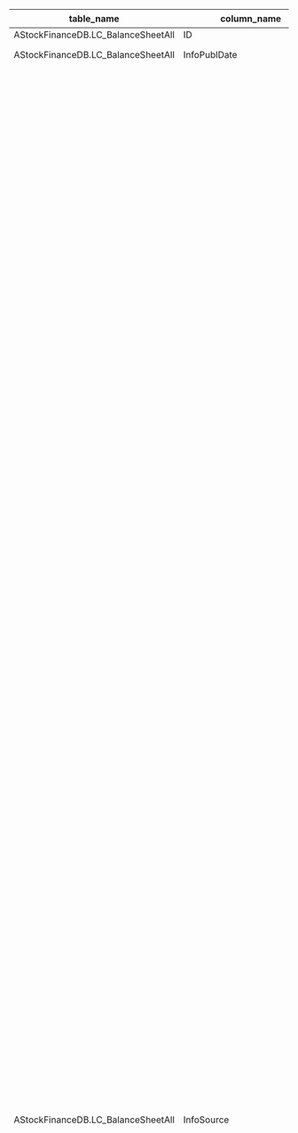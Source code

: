 | table_name | column_name | column_description | 注释| Annotation| 数据示例|
|---|---|---|---|---|---|
| AStockFinanceDB.LC_BalanceSheetAll | ID| ID | | | 608067669717|
| AStockFinanceDB.LC_BalanceSheetAll | InfoPublDate| 信息发布日期 | | | 2019-04-09 12:00:00.000 |
| AStockFinanceDB.LC_BalanceSheetAll | InfoSource| 信息来源 | 信息来源编码(InfoSourceCode)与(CT_SystemConst)表中的DM字段关联，令LB = 2181，得到信息来源编码的具体描述：110101-定期报告:年度报告，110102-定期报告:半年度报告，110103-定期报告:第一季报，110104-定期报告:第三季报，110105-定期报告:审计报告，110106-定期报告:第二季报，110107-定期报告:第四季报，110108-定期报告:第五季报，110109-定期报告:第二季报（更正后），110110-定期报告:第四季报（更正后），110111-定期报告:第五季报（更正后），110201-定期报告:年度报告(关联方)，110202-定期报告:半年度报告(关联方)，110203-定期报告:第一季报(关联方)，110204-定期报告:第三季报(关联方)，110205-定期报告:审计报告(关联方)，120101-临时公告:审计报告(更正后)，120102-临时公告:年度报告(更正后)，120103-临时公告:半年度报告(更正后)，120104-临时公告:第一季报(更正后)，120105-临时公告:第三季报(更正后)，120106-临时公告:公开转让说明书(更正后)，120107-临时公告:业绩快报，120108-临时公告:业绩快报(更正后)，120109-临时公告:第二季报(更正后)，120110-临时公告:第四季报(更正后)，120201-临时公告:跟踪评级报告，120202-临时公告:同业存单发行计划，120203-临时公告:比较式财务报表，120204-临时公告:关联方，120205-临时公告:其他，120206-临时公告:前期差错更正，120207-临时公告:第一季度报告，120208-临时公告:第二季度报告，120209-临时公告:第三季度报告，120210-临时公告:第四季度报告，120211-临时公告：年度报告，120212-临时公告：半年度报告，120213-临时公告:受托管理人事务报告，120214-临时公告:资产评估报告，120215-临时公告:资产管理报告，120216-临时公告：经营数据公告，120217-临时公告：经营数据公告(更正后），120218-临时公告：主要经营业绩，130101-发行上市书:募集说明书，130102-发行上市书:招股说明书(申报稿)，130103-发行上市书:招股意向书，130104-发行上市书:上市公告书，130105-发行上市书:审阅报告，130106-发行上市书:招股说明书，130107-发行上市书:公开转让说明书，130108-发行上市书:发行公告，130109-发行上市书:审计报告，130110-发行上市书:关联方，130111-发行上市书:其他，130112-发行上市书:招股说明书(上会稿)，130113-发行上市书:招股说明书(注册稿)，140101-发行披露文件:第一季报，140102-发行披露文件:半年度报告，140103-发行披露文件:第三季报，140104-发行披露文件:审计报告，140105-发行披露文件:募集说明书，140106-发行披露文件:跟踪评级报告，140107-发行披露文件:年度报告，140108-发行披露文件:关联方，140109-发行披露文件:预案公告，140110-发行披露文件:转让服务公告书，140111-发行披露文件:备案登记表，140112-发行披露文件:初始信息披露，150101-发债定期报告:第一季报，150102-发债定期报告:半年度报告，150103-发债定期报告:第三季报，150104-发债定期报告:年度报告，150105-发债:其他报告。 | The InfoSourceCode is associated with the DM field in the (CT_SystemConst) table. With LB = 2181, the specific description of the InfoSourceCode is: 110101 - Regular Report: Annual Report, 110102 - Regular Report: Semi-annual Report, 110103 - Regular Report: First Quarter Report, 110104 - Regular Report: Third Quarter Report, 110105 - Regular Report: Audit Report, 110106 - Regular Report: Second Quarter Report, 110107 - Regular Report: Fourth Quarter Report, 110108 - Regular Report: Fifth Quarter Report, 110109 - Regular Report: Second Quarter Report (Corrected), 110110 - Regular Report: Fourth Quarter Report (Corrected), 110111 - Regular Report: Fifth Quarter Report (Corrected), 110201 - Regular Report: Annual Report (Related Party), 110202 - Regular Report: Semi-annual Report (Related Party), 110203 - Regular Report: First Quarter Report (Related Party), 110204 - Regular Report: Third Quarter Report (Related Party), 110205 - Regular Report: Audit Report (Related Party), 120101 - Interim Announcement: Audit Report (Corrected), 120102 - Interim Announcement: Annual Report (Corrected), 120103 - Interim Announcement: Semi-annual Report (Corrected), 120104 - Interim Announcement: First Quarter Report (Corrected), 120105 - Interim Announcement: Third Quarter Report (Corrected), 120106 - Interim Announcement: Prospectus (Corrected), 120107 - Interim Announcement: Earnings Preview, 120108 - Interim Announcement: Earnings Preview (Corrected), 120109 - Interim Announcement: Second Quarter Report (Corrected), 120110 - Interim Announcement: Fourth Quarter Report (Corrected), 120201 - Interim Announcement: Tracking Rating Report, 120202 - Interim Announcement: Plan for Issuance of Interbank CDs, 120203 - Interim Announcement: Comparative Financial Statements, 120204 - Interim Announcement: Related Party, 120205 - Interim Announcement: Other, 120206 - Interim Announcement: Prior Period Error Correction, 120207 - Interim Announcement: First Quarter Report, 120208 - Interim Announcement: Second Quarter Report, 120209 - Interim Announcement: Third Quarter Report, 120210 - Interim Announcement: Fourth Quarter Report, 120211 - Interim Announcement: Annual Report, 120212 - Interim Announcement: Semi-annual Report, 120213 - Interim Announcement: Trustee's Affairs Report, 120214 - Interim Announcement: Asset Valuation Report, 120215 - Interim Announcement: Asset Management Report, 120216 - Interim Announcement: Operating Data Announcement, 120217 - Interim Announcement: Operating Data Announcement (Corrected), 120218 - Interim Announcement: Main Operating Performance, 130101 - Prospectus: Offering Circular, 130102 - Prospectus: Prospectus (Draft), 130103 - Prospectus: Preliminary Prospectus, 130104 - Prospectus: Listing Announcement, 130105 - Prospectus: Review Report, 130106 - Prospectus: Prospectus, 130107 - Prospectus: Prospectus for Public Transfer, 130108 - Prospectus: Issuance Announcement, 130109 - Prospectus: Audit Report, 130110 - Prospectus: Related Party, 130111 - Prospectus: Other, 130112 - Prospectus: Prospectus (Meeting Draft), 130113 - Prospectus: Prospectus (Registered Draft), 140101 - Disclosure Document: First Quarter Report, 140102 - Disclosure Document: Semi-annual Report, 140103 - Disclosure Document: Third Quarter Report, 140104 - Disclosure Document: Audit Report, 140105 - Disclosure Document: Offering Circular, 140106 - Disclosure Document: Tracking Rating Report, 140107 - Disclosure Document: Annual Report, 140108 - Disclosure Document: Related Party, 140109 - Disclosure Document: Pre-announcement, 140110 - Disclosure Document: Transfer Service Announcement, 140111 - Disclosure Document: Registration Form, 140112 - Disclosure Document: Initial Disclosure, 150101 - Bond Regular Report: First Quarter Report, 150102 - Bond Regular Report: Semi-annual Report, 150103 - Bond Regular Report: Third Quarter Report, 150104 - Bond Regular Report: Annual Report, 150105 - Bond: Other Reports. | 第一季报|
| AStockFinanceDB.LC_BalanceSheetAll | BulletinType| 公告类别 | 公告类别(BulletinType)与(CT_SystemConst)表中的DM字段关联，令LB = 1311 and DM IN (10,20,30,70)，得到公告类别的具体描述：10-发行上市书，20-定期报告，30-业绩快报，70-临时公告。 | The BulletinType is associated with the DM field in the CT_SystemConst table, with LB = 1311 and DM IN (10,20,30,70), resulting in the specific description of the bulletin type: 10-Issue and Listing Prospectus, 20-Regular Report, 30-Earnings Flash, 70-Interim Bulletin. | 20|
| AStockFinanceDB.LC_BalanceSheetAll | CompanyCode | 公司代码 | 公司代码（CompanyCode）：与“证券主表（SecuMain）”中的“公司代码（CompanyCode）”关联，得到上市公司的交易代码、简称等。| Company Code (CompanyCode): Associated with the "Company Code (CompanyCode)" in "Securities Main Table (SecuMain)", to obtain the trading code, abbreviation, etc. of the listed company. | 425 |
| AStockFinanceDB.LC_BalanceSheetAll | EndDate | 日期 | | | 2019-03-31 12:00:00.000 |
| AStockFinanceDB.LC_BalanceSheetAll | IfAdjusted| 是否调整 | 是否调整(IfAdjusted)与(CT_SystemConst)表中的DM字段关联，令LB = 1188 AND DM IN (1,2,6,7,8)，得到是否调整的具体描述：1-是，2-否，6-一季末调整，7-二季末调整，8-三季末调整。 | Whether to adjust the association of the DM field in the (IfAdjusted) and (CT_SystemConst) tables, let LB = 1188 AND DM IN (1,2,6,7,8), to obtain the specific description of whether to adjust: 1-Yes, 2-No, 6-End of the first quarter adjustment, 7-End of the second quarter adjustment, 8-End of the third quarter adjustment. | 2 |
| AStockFinanceDB.LC_BalanceSheetAll | IfMerged| 是否合并 | 是否合并(IfMerged)与(CT_SystemConst)表中的DM字段关联，令LB = 1189 AND DM IN (1,2)，得到是否合并的具体描述：1-合并，2-母公司。 | Whether to merge the DM field associated with the (IfMerged) and (CT_SystemConst) tables, where LB = 1189 AND DM IN (1,2), to obtain the specific description of whether to merge: 1-merged, 2-parent company.| 1 |
| AStockFinanceDB.LC_BalanceSheetAll | AccountingStandards | 会计准则 | 会计准则(AccountingStandards)与(CT_SystemConst)表中的DM字段关联，令LB = 1455，得到会计准则的具体描述：1-新会计准则(2007)，9-旧会计准则。| Accounting Standards is associated with the DM field in the (CT_SystemConst) table, setting LB = 1455 yields the specific description of the accounting standards: 1 - New Accounting Standards (2007), 9 - Old Accounting Standards. | 1 |
| AStockFinanceDB.LC_BalanceSheetAll | EnterpriseType| 工业企业类型 | 报表格式类型(EnterpriseType)：关联系统常量表，LB=1414，DM IN (13-商业银行，31-证券公司，33-信托公司，35-保险公司，39-其他非银行金融机构，99-一般企业)。 本表报表格式类型(EnterpriseType)字段是参照公告原文财务报表披露形式判断得出，并不准确代表企业的实际性质，如需获取企业性质，可通过公司代码（CompanyCode）关联“机构基本资料（LC_InstiArchive）”的公司代码（CompanyCode）获取对应的企业性质(CompanyType)。| Report format type (EnterpriseType): associated with the system constant table, LB=1414, DM IN (13-Commercial Bank, 31-Securities Company, 33-Trust Company, 35-Insurance Company, 39-Other Non-Bank Financial Institutions, 99-General Enterprise). The EnterpriseType field in this table is determined by referring to the original text of the announcement on financial statement disclosure form and does not accurately represent the actual nature of the enterprise. If you need to obtain the nature of the enterprise, you can associate the CompanyCode with the CompanyCode in "Institution Basic Information (LC_InstiArchive)" to obtain the corresponding enterprise nature (CompanyType).| 99|
| AStockFinanceDB.LC_BalanceSheetAll | CashEquivalents | 货币资金/现金及存放中央银行款项(元)| | | 622642140.44|
| AStockFinanceDB.LC_BalanceSheetAll | ClientDeposit | 客户资金存款(元) | 货币资金:客户资金存款（ClientDeposit）：一般为金融类:证券公司披露科目 | Currency funds: Client deposit (ClientDeposit): Generally refers to the financial category: securities companies disclose items | null|
| AStockFinanceDB.LC_BalanceSheetAll | TradingAssets | 交易性金融资产(元) | | | null|
| AStockFinanceDB.LC_BalanceSheetAll | BillReceivable| 应收票据(元) | | | 3946379.93|
| AStockFinanceDB.LC_BalanceSheetAll | DividendReceivable| 应收股利(元) | | | null|
| AStockFinanceDB.LC_BalanceSheetAll | InterestReceivable| 应收利息(元) | | | null|
| AStockFinanceDB.LC_BalanceSheetAll | AccountReceivable | 应收账款(元) | | | 174956744.75|
| AStockFinanceDB.LC_BalanceSheetAll | OtherReceivable | 其他应收款(元) | | | null|
| AStockFinanceDB.LC_BalanceSheetAll | AdvancePayment| 预付款项(元) | | | 273895190.37|
| AStockFinanceDB.LC_BalanceSheetAll | Inventories | 存货(元) | | | 1023192823.69 |
| AStockFinanceDB.LC_BalanceSheetAll | BearerBiologicalAssets| 消耗性生物资产 | | | null|
| AStockFinanceDB.LC_BalanceSheetAll | DeferredExpense | 待摊费用(元) | | | null|
| AStockFinanceDB.LC_BalanceSheetAll | NonCurrentAssetIn1Year| 一年内到期的非流动资产 | | | null|
| AStockFinanceDB.LC_BalanceSheetAll | OtherCurrentAssets| 其他流动资产 | | | 284460525.28|
| AStockFinanceDB.LC_BalanceSheetAll | CAExceptionalItems| 流动资产特殊项目 | | | null|
| AStockFinanceDB.LC_BalanceSheetAll | CAAdjustmentItems | 流动资产调整项目 | | | null|
| AStockFinanceDB.LC_BalanceSheetAll | TotalCurrentAssets| 流动资产合计 | | | 2398144547.66 |
| AStockFinanceDB.LC_BalanceSheetAll | HoldForSaleAssets | 可供出售金融资产 | | | null|
| AStockFinanceDB.LC_BalanceSheetAll | HoldToMaturityInvestments | 持有至到期投资 | | | null|
| AStockFinanceDB.LC_BalanceSheetAll | InvestmentProperty| 投资性房地产 | | | null|
| AStockFinanceDB.LC_BalanceSheetAll | LongtermEquityInvest| 长期股权投资(元) | | | 193629048.24|
| AStockFinanceDB.LC_BalanceSheetAll | LongtermReceivableAccount | 长期应收款 | | | null|
| AStockFinanceDB.LC_BalanceSheetAll | FixedAssets | 固定资产(元) | | | null|
| AStockFinanceDB.LC_BalanceSheetAll | ConstructionMaterials | 工程物资(元) | | | null|
| AStockFinanceDB.LC_BalanceSheetAll | ConstruInProcess| 在建工程(元) | | | null|
| AStockFinanceDB.LC_BalanceSheetAll | FixedAssetsLiquidation| 固定资产清理(元) | | | null|
| AStockFinanceDB.LC_BalanceSheetAll | BiologicalAssets| 生产性生物资产 | | | null|
| AStockFinanceDB.LC_BalanceSheetAll | OilGasAssets| 油气资产(元) | | | null|
| AStockFinanceDB.LC_BalanceSheetAll | IntangibleAssets| 无形资产(元) | | | 1469939142.84 |
| AStockFinanceDB.LC_BalanceSheetAll | SeatCosts | 交易席位费(元) | | | null|
| AStockFinanceDB.LC_BalanceSheetAll | DevelopmentExpenditure| 开发支出 | | | null|
| AStockFinanceDB.LC_BalanceSheetAll | GoodWill| 商誉(元) | | | null|
| AStockFinanceDB.LC_BalanceSheetAll | LongDeferredExpense | 长期待摊费用(元) | | | null|
| AStockFinanceDB.LC_BalanceSheetAll | DeferredTaxAssets | 递延所得税资产 | | | 134215501.5 |
| AStockFinanceDB.LC_BalanceSheetAll | OtherNonCurrentAssets | 其他非流动资产 | | | 291748423.19|
| AStockFinanceDB.LC_BalanceSheetAll | NCAExceptionalItems | 非流动资产特殊项目 | | | null|
| AStockFinanceDB.LC_BalanceSheetAll | NCAAdjustmentItems| 非流动资产调整项目 | | | null|
| AStockFinanceDB.LC_BalanceSheetAll | TotalNonCurrentAssets | 非流动资产合计 | | | 25585675262.89|
| AStockFinanceDB.LC_BalanceSheetAll | LoanAndAccountReceivables | 投资-贷款及应收款项(应收款项类投资)| | | null|
| AStockFinanceDB.LC_BalanceSheetAll | SettlementProvi | 结算备付金(元) | 结算备付金（SettlementProvi）：一般为金融类企业披露科目 | Settlement Provision: Generally disclosed by financial companies as an account科目| null|
| AStockFinanceDB.LC_BalanceSheetAll | ClientProvi | 客户备付金(元) | 客户备付金（ClientProvi）：一般为金融类:证券公司披露科目| Client Provision (ClientProvi): Generally refers to financial categories: disclosed accounts by securities companies. | null|
| AStockFinanceDB.LC_BalanceSheetAll | DepositInInterbank| 存放同业(元) | 存放同业款项（DepositInInterbank）：一般为金融类:银行企业披露科目 | DepositInInterbank: Generally refers to financial categories: Bank enterprise disclosure subjects | null|
| AStockFinanceDB.LC_BalanceSheetAll | RMetal| 贵金属(元) | 贵金属（RMetal）：一般为金融类企业披露科目| Precious metals (RMetal): Generally disclosed by financial companies as an item | null|
| AStockFinanceDB.LC_BalanceSheetAll | LendCapital | 拆出资金(元) | 拆出资金（LendCapital）：一般为金融类企业披露科目 | "LendCapital: Generally disclosed by financial companies as an item"| null|
| AStockFinanceDB.LC_BalanceSheetAll | DerivativeAssets| 衍生金融资产 | | | null|
| AStockFinanceDB.LC_BalanceSheetAll | BoughtSellbackAssets| 买入返售金融资产 | | | null|
| AStockFinanceDB.LC_BalanceSheetAll | LoanAndAdvance| 发放贷款和垫款(元) | | | null|
| AStockFinanceDB.LC_BalanceSheetAll | InsuranceReceivables| 应收保费 | 应收保费（InsuranceReceivables）：一般为金融类:保险公司披露科目 | Receivable insurance premiums (Insurance Receivables): Generally refers to financial categories: insurance companies disclose items | null|
| AStockFinanceDB.LC_BalanceSheetAll | ReceivableSubrogationFee| 应收代位追偿款 | 应收代位追偿款（ReceivableSubrogationFee）：一般为金融类:保险公司披露科目 | Receivable Subrogation Fee: Generally refers to a financial category: disclosed items by insurance companies| null|
| AStockFinanceDB.LC_BalanceSheetAll | ReinsuranceReceivables| 应收分保账款 | 应收分保账款（ReinsuranceReceivables）：一般为金融类:保险公司披露科目 | Reinsurance Receivables: Generally financial in nature: disclosed by insurance companies| null|
| AStockFinanceDB.LC_BalanceSheetAll | ReceivableUnearnedR | 应收分保未到期责任准备金 | 应收分保未到期责任准备金（ReceivableUnearnedR）：一般为金融类:保险公司披露科目| Receivable Unearned Premium Reserve (ReceivableUnearnedR): Generally refers to financial categories: Insurance companies disclose the account | null|
| AStockFinanceDB.LC_BalanceSheetAll | ReceivableClaimsR | 应收分保未决赔款准备金 | 应收分保未决赔款准备金（ReceivableClaimsR）：一般为金融类:保险公司披露科目| Receivable Claims Reserves (ReceivableClaimsR): Generally refers to financial categories: Insurance companies disclose items| null|
| AStockFinanceDB.LC_BalanceSheetAll | ReceivableLifeR | 应收分保寿险责任准备金(元) | 应收分保寿险责任准备金（ReceivableLifeR）：一般为金融类:保险公司披露科目| Receivable Life Insurance Reserve Liability (ReceivableLifeR): Generally falls under the category of finance: disclosed items by insurance companies. | null|
| AStockFinanceDB.LC_BalanceSheetAll | ReceivableLTHealthR | 应收分保长期健康险责任准备金 | 应收分保长期健康险责任准备金（ReceivableLTHealthR）：一般为金融类:保险公司披露科目| Receivable LT Health Reserve (ReceivableLTHealthR): Generally refers to financial items: Insurance companies disclose the account subjects. | null|
| AStockFinanceDB.LC_BalanceSheetAll | InsurerImpawnLoan | 保户质押贷款 | 保户质押贷款（InsurerImpawnLoan）：一般为金融类:保险公司披露科目| Insurer Impawn Loan: Generally financial: The insurance company discloses the subject | null|
| AStockFinanceDB.LC_BalanceSheetAll | FixedDeposit| 定期存款(元) | | | null|
| AStockFinanceDB.LC_BalanceSheetAll | RefundableDeposit | 存出保证金 | | | null|
| AStockFinanceDB.LC_BalanceSheetAll | RefundableCapitalDeposit| 存出资本保证金 | 存出资本保证金（RefundableCapitalDeposit）：一般为金融类:保险公司披露科目 | Refundable Capital Deposit: Generally refers to a financial category: insurance company discloses the subject.| null|
| AStockFinanceDB.LC_BalanceSheetAll | IndependenceAccountAssets | 独立账户资产 | 独立账户资产（IndependenceAccountAssets）：一般为金融类:保险公司披露科目| Independent Account Assets: Generally refers to financial categories: Insurance companies disclose items| null|
| AStockFinanceDB.LC_BalanceSheetAll | OtherAssets | 其他资产(元) | 其他资产（OtherAssets）：一般为金融类企业披露科目 | Other Assets: Generally disclosed by financial companies as an account科目| null|
| AStockFinanceDB.LC_BalanceSheetAll | AExceptionalItems | 资产特殊项目 | | | null|
| AStockFinanceDB.LC_BalanceSheetAll | AAdjustmentItems| 资产调整项目 | | | null|
| AStockFinanceDB.LC_BalanceSheetAll | TotalAssets | 资产总计(元) | | | 27983819810.55|
| AStockFinanceDB.LC_BalanceSheetAll | ShortTermLoan | 短期借款(元) | | | 6767620000.0|
| AStockFinanceDB.LC_BalanceSheetAll | ImpawnedLoan| 质押借款(元) | | | null|
| AStockFinanceDB.LC_BalanceSheetAll | TradingLiability| 交易性金融负债 | | | null|
| AStockFinanceDB.LC_BalanceSheetAll | NotesPayable| 应付票据(元) | | | null|
| AStockFinanceDB.LC_BalanceSheetAll | AccountsPayable | 应付账款(元) | | | null|
| AStockFinanceDB.LC_BalanceSheetAll | STBondsPayable| 应付短期债券(元) | 应付短期债券（STBondsPayable）：一般为金融类企业披露科目| Short-term Bonds Payable (STBondsPayable): Generally disclosed by financial companies as an accounting item.| null|
| AStockFinanceDB.LC_BalanceSheetAll | AdvanceReceipts | 预收款项(元) | | | 423449471.48|
| AStockFinanceDB.LC_BalanceSheetAll | SalariesPayable | 应付职工薪酬(元) | | | 61080210.5|
| AStockFinanceDB.LC_BalanceSheetAll | DividendPayable | 应付股利(元) | | | null|
| AStockFinanceDB.LC_BalanceSheetAll | TaxsPayable | 应交税费(元) | | | 447675299.85|
| AStockFinanceDB.LC_BalanceSheetAll | InterestPayable | 应付利息(元) | | | 151584320.53|
| AStockFinanceDB.LC_BalanceSheetAll | OtherPayable| 其他应付款(元) | | | null|
| AStockFinanceDB.LC_BalanceSheetAll | AccruedExpense| 预提费用(元) | | | null|
| AStockFinanceDB.LC_BalanceSheetAll | DeferredProceeds| 递延收益 | | | null|
| AStockFinanceDB.LC_BalanceSheetAll | NonCurrentLiabilityIn1Year| 一年内到期的非流动负债 | | | 658900000.0 |
| AStockFinanceDB.LC_BalanceSheetAll | OtherCurrentLiability | 其他流动负债(元) | | | 3022563186.15 |
| AStockFinanceDB.LC_BalanceSheetAll | CLExceptionalItems| 流动负债特殊项目 | | | null|
| AStockFinanceDB.LC_BalanceSheetAll | CLAdjustmentItems | 流动负债调整项目 | | | null|
| AStockFinanceDB.LC_BalanceSheetAll | TotalCurrentLiability | 流动负债合计(元) | | | 13681123241.77|
| AStockFinanceDB.LC_BalanceSheetAll | LongtermLoan| 长期借款(元) | | | 395000000.0 |
| AStockFinanceDB.LC_BalanceSheetAll | BondsPayable| 应付债券(元) | | | 1897613150.68 |
| AStockFinanceDB.LC_BalanceSheetAll | LongtermAccountPayable| 长期应付款(元) | | | null|
| AStockFinanceDB.LC_BalanceSheetAll | SpecificAccountPayable| 专项应付款(元) | | | null|
| AStockFinanceDB.LC_BalanceSheetAll | EstimateLiability | 预计负债(元) | | | null|
| AStockFinanceDB.LC_BalanceSheetAll | DeferredTaxLiability| 递延所得税负债 | | | 96511516.63 |
| AStockFinanceDB.LC_BalanceSheetAll | OtherNonCurrentLiability| 其他非流动负债 | | | null|
| AStockFinanceDB.LC_BalanceSheetAll | NCLExceptionalItems | 非流动负债特殊项目 | | | null|
| AStockFinanceDB.LC_BalanceSheetAll | NCLAdjustmentItems| 非流动负债调整项目 | | | null|
| AStockFinanceDB.LC_BalanceSheetAll | TotalNonCurrentLiability| 非流动负债合计 | | | 3070886648.61 |
| AStockFinanceDB.LC_BalanceSheetAll | BorrowingFromCentralBank| 向中央银行借款 | 向中央银行借款（BorrowingFromCentralBank）：一般为金融类:银行企业披露科目 | Borrowing from the Central Bank: Generally for financial institutions: Bank enterprises disclose items| null|
| AStockFinanceDB.LC_BalanceSheetAll | DepositOfInterbank| 同业及其他金融机构存放款项 | 同业及其他金融机构存放款项（DepositOfInterbank）：一般为金融类企业披露科目| Interbank and other financial institutions' deposits (DepositOfInterbank): This item is generally disclosed by financial companies. | null|
| AStockFinanceDB.LC_BalanceSheetAll | BorrowingCapital| 拆入资金(元) | 拆入资金（BorrowingCapital）：一般为金融类企业披露科目| Borrowing Capital: Generally disclosed by financial companies as an accounting item.| null|
| AStockFinanceDB.LC_BalanceSheetAll | DerivativeLiability | 衍生金融负债 | | | null|
| AStockFinanceDB.LC_BalanceSheetAll | SoldBuybackSecuProceeds | 卖出回购证券款(元) | 卖出回购金融资产款（SoldBuybackSecuProceeds）：一般为金融类企业披露科目 | Sold Buyback Securities Proceeds: Generally disclosed by financial companies as an account title. | null|
| AStockFinanceDB.LC_BalanceSheetAll | Deposit | 吸收存款(元) | 吸收存款（Deposit）：一般为金融类:银行企业披露科目| Absorption of deposits (Deposit): Generally refers to the financial category: bank enterprises disclose items | null|
| AStockFinanceDB.LC_BalanceSheetAll | ProxySecuProceeds | 代理买卖证券款 | 代理买卖证券款（ProxySecuProceeds）：一般为金融类:证券公司披露科目| Proxy securities proceeds: Generally financial: securities company discloses the subject| null|
| AStockFinanceDB.LC_BalanceSheetAll | SubIssueSecuProceeds| 代发行证券款(元) | 代理承销证券款（SubIssueSecuProceeds）：一般为金融类:证券公司披露科目 | Agency underwriting securities proceeds (SubIssueSecuProceeds): usually financial: securities companies disclose items| null|
| AStockFinanceDB.LC_BalanceSheetAll | DepositsReceived| 存入保证金 | 存入保证金（DepositsReceived）：一般为金融类:担保企业披露科目 | Deposit margin (DepositsReceived): usually for financial categories: guarantee enterprise discloses the subject | null|
| AStockFinanceDB.LC_BalanceSheetAll | AdvanceInsurance| 预收保费 | 预收保费（AdvanceInsurance）：一般为金融类:保险公司披露科目 | Advance premium (AdvanceInsurance): Generally refers to financial categories: Insurance companies disclose items| null|
| AStockFinanceDB.LC_BalanceSheetAll | CommissionPayable | 应付手续费及佣金 | 应付手续费及佣金（CommissionPayable）：一般为金融类:保险公司披露科目| Handling fees and commissions payable (Commission Payable): Generally for financial categories: insurance companies disclose accounts | null|
| AStockFinanceDB.LC_BalanceSheetAll | ReinsurancePayables | 应付分保账款 | 应付分保账款（ReinsurancePayables）：一般为金融类:保险公司披露科目| Reinsurance Payables: Generally financial in nature: disclosed by insurance companies | null|
| AStockFinanceDB.LC_BalanceSheetAll | CompensationPayable | 应付赔付款 | 应付赔付款（CompensationPayable）：一般为金融类:保险公司披露科目| Compensation Payable: Generally refers to financial categories: insurance companies disclose items| null|
| AStockFinanceDB.LC_BalanceSheetAll | PolicyDividendPayable | 应付保单红利 | 应付保单红利（PolicyDividendPayable）：一般为金融类:保险公司披露科目| Policy Dividend Payable: Generally refers to a financial category: disclosed items by insurance companies.| null|
| AStockFinanceDB.LC_BalanceSheetAll | InsurerDepositInvestment| 保户储金及投资款 | 保户储金及投资款（InsurerDepositInvestment）：一般为金融类:保险公司披露科目 | Insured's deposits and investment funds (Insurer Deposit Investment): Generally financial in nature: disclosed items by insurance companies | null|
| AStockFinanceDB.LC_BalanceSheetAll | UnearnedPremiumReserve| 未到期责任准备金 | | | null|
| AStockFinanceDB.LC_BalanceSheetAll | OutstandingClaimReserve | 未决赔款准备金 | | | null|
| AStockFinanceDB.LC_BalanceSheetAll | LifeInsuranceReserve| 寿险责任准备金 | 寿险责任准备金（LifeInsuranceReserve）：一般为金融类:保险公司披露科目 | Life Insurance Reserve: Generally refers to a financial category: disclosed items by insurance companies| null|
| AStockFinanceDB.LC_BalanceSheetAll | LTHealthInsuranceLR | 长期健康险责任准备金 | 长期健康险责任准备金（LTHealthInsuranceLR）：一般为金融类:保险公司披露科目| Long-term health insurance liability reserves (LTHealthInsuranceLR): Generally financial in nature: disclosed items by insurance companies| null|
| AStockFinanceDB.LC_BalanceSheetAll | IndependenceLiability | 独立账户负债 | 独立账户负债（IndependenceLiability）：一般为金融类:保险公司披露科目| Independent account liability (IndependenceLiability): Generally refers to financial categories: insurance company disclosure items | null|
| AStockFinanceDB.LC_BalanceSheetAll | OtherLiability| 其他负债(元) | 其他负债（OtherLiability）：一般为金融类企业披露科目| Other Liabilities: Generally disclosed items for financial companies| null|
| AStockFinanceDB.LC_BalanceSheetAll | LExceptionalItems | 负债特殊项目 | | | null|
| AStockFinanceDB.LC_BalanceSheetAll | LAdjustmentItems| 负债调整项目 | | | null|
| AStockFinanceDB.LC_BalanceSheetAll | TotalLiability| 负债合计(元) | | | 16752009890.38|
| AStockFinanceDB.LC_BalanceSheetAll | PaidInCapital | 实收资本(或股本)(元) | | | 1464860778.0|
| AStockFinanceDB.LC_BalanceSheetAll | CapitalReserveFund| 资本公积(元) | | | 2180053860.6|
| AStockFinanceDB.LC_BalanceSheetAll | SurplusReserveFund| 盈余公积(元) | | | 537863861.08|
| AStockFinanceDB.LC_BalanceSheetAll | RetainedProfit| 未分配利润(元) | | | 6427002192.16 |
| AStockFinanceDB.LC_BalanceSheetAll | TreasuryStock | 减:库存股(元)| | | null|
| AStockFinanceDB.LC_BalanceSheetAll | OrdinaryRiskReserveFund | 一般风险准备/信托赔偿准备金(元)| 一般风险准备（OrdinaryRiskReserveFund）：一般为金融类企业披露科目 | General Risk Reserve Fund: Generally disclosed by financial companies as an accounting item.| null|
| AStockFinanceDB.LC_BalanceSheetAll | ForeignCurrencyReportConvDiff | 外币报表折算差额/资本汇差调整(元)| | | null|
| AStockFinanceDB.LC_BalanceSheetAll | UncertainedInvestmentLoss | 未确认投资损失 | | | null|
| AStockFinanceDB.LC_BalanceSheetAll | OtherReserves | 其他储备(公允价值变动储备)(元) | | | null|
| AStockFinanceDB.LC_BalanceSheetAll | SpecificReserves| 专项储备 | | | null|
| AStockFinanceDB.LC_BalanceSheetAll | SEExceptionalItems| 所有者权益特殊项目 | | | null|
| AStockFinanceDB.LC_BalanceSheetAll | SEAdjustmentItems | 所有者权益调整项目 | | | null|
| AStockFinanceDB.LC_BalanceSheetAll | SEWithoutMI | 归属于母公司所有者权益合计(元) | | | 11106694157.97|
| AStockFinanceDB.LC_BalanceSheetAll | MinorityInterests | 少数股东权益(元) | | | 125115762.2 |
| AStockFinanceDB.LC_BalanceSheetAll | OtherItemsEffectingSE | 影响所有者权益的其他科目 | | | null|
| AStockFinanceDB.LC_BalanceSheetAll | TotalShareholderEquity| 股东权益合计(元) | | | 11231809920.17|
| AStockFinanceDB.LC_BalanceSheetAll | LEExceptionalItems| 负债和权益特殊项目 | | | null|
| AStockFinanceDB.LC_BalanceSheetAll | LEAdjustmentItems | 负债和权益调整项目 | | | null|
| AStockFinanceDB.LC_BalanceSheetAll | TotalLiabilityAndEquity | 负债及股东权益总计(元) | | | 27983819810.55|
| AStockFinanceDB.LC_BalanceSheetAll | SpecialFieldRemark| 特殊字段说明 | | | null|
| AStockFinanceDB.LC_BalanceSheetAll | UpdateTime| 更新时间 | | | 2023-08-19 09:04:42.957 |
| AStockFinanceDB.LC_BalanceSheetAll | JSID| JSID | | | 746241836305|
| AStockFinanceDB.LC_BalanceSheetAll | IfComplete| 完整标志 | | | 1 |
| AStockFinanceDB.LC_BalanceSheetAll | LPreferStock| 优先股(应付债券)(元) | | | null|
| AStockFinanceDB.LC_BalanceSheetAll | LPerpetualDebt| 永续债(应付债券)(元) | | | null|
| AStockFinanceDB.LC_BalanceSheetAll | OtherEquityinstruments| 其他权益工具 | | | 500000000.0 |
| AStockFinanceDB.LC_BalanceSheetAll | EPreferStock| 优先股(其他权益工具)(元) | | | null|
| AStockFinanceDB.LC_BalanceSheetAll | EPerpetualDebt| 永续债(其他权益工具)(元) | | | 500000000.0 |
| AStockFinanceDB.LC_BalanceSheetAll | OtherCompositeIncome| 其他综合收益 | | | -3086533.87 |
| AStockFinanceDB.LC_BalanceSheetAll | HoldAndFSAssets | 划分为持有待售的资产(元) | | | null|
| AStockFinanceDB.LC_BalanceSheetAll | HoldAndFSLi | 划分为持有待售的负债(元) | | | null|
| AStockFinanceDB.LC_BalanceSheetAll | LongSalariesPay | 长期应付职工薪酬(元) | | | null|
| AStockFinanceDB.LC_BalanceSheetAll | LongDeferIncome | 长期递延收益(元) | | | 105633700.9 |
| AStockFinanceDB.LC_BalanceSheetAll | BillAccReceivable | 应收票据及应收账款 | | | 178903124.68|
| AStockFinanceDB.LC_BalanceSheetAll | ContractualAssets | 合同资产 | | | null|
| AStockFinanceDB.LC_BalanceSheetAll | DebtInvestment| 债权投资 | | | null|
| AStockFinanceDB.LC_BalanceSheetAll | OthDebtInvestment | 其他债权投资 | | | null|
| AStockFinanceDB.LC_BalanceSheetAll | OthEquityInstrument | 其他权益工具投资 | | | null|
| AStockFinanceDB.LC_BalanceSheetAll | OthNonCurFinAssets| 其他非流动金融资产 | | | null|
| AStockFinanceDB.LC_BalanceSheetAll | NotAccountsPayable| 应付票据及应付账款 | | | 1688635512.1|
| AStockFinanceDB.LC_BalanceSheetAll | ContractLiability | 合同负债 | | | null|
| AStockFinanceDB.LC_BalanceSheetAll | TradeRiskRSRVFd | 交易风险准备 | | | null|
| AStockFinanceDB.LC_BalanceSheetAll | OtherReceivableED | 其他应收款(含利息和股利) | 其他应收款(含利息和股利)（OtherReceivableED）：根据财政部2019.1.22发布的《关于修订印发2018年度合并财务报表格式的通知》，将'应收利息'及 '应收股利'的金额并入'其他应收款'进行披露。为同财政部新报表格式保持一致，2019.1.22起，若原文仅披露'其他应收款'，则处理进'其他应收款（含利息和股利）'，若原文同时披露'其他应收款'、'应收利息'与'应收股利'，则处理进对应的字段，'其他应收款（含利息和股利）'通过计算逻辑赋值。历史报告期的'其他应收款'、'应收利息'与'应收股利'维持原规则，按照原文披露展示，其他应收款（含利息和股利）=其他应收款+应收利息+应收股利。 | Other Receivables (including interest and dividends) (OtherReceivableED): According to the Notice on Amending and Issuing the Format of Consolidated Financial Statements for 2018 issued by the Ministry of Finance on January 22, 2019, the amounts of 'Receivable Interest' and 'Receivable Dividends' shall be incorporated into 'Other Receivables' for disclosure. To align with the new report format of the Ministry of Finance, starting from January 22, 2019, if the original text only discloses 'Other Receivables', it shall be processed into 'Other Receivables (including interest and dividends)'; if the original text discloses 'Other Receivables', 'Receivable Interest', and 'Receivable Dividends' simultaneously, it shall be processed into the corresponding fields. 'Other Receivables (including interest and dividends)' is assigned by calculation logic. For historical reporting periods, 'Other Receivables', 'Receivable Interest', and 'Receivable Dividends' will follow the original rules and be displayed as per the original disclosure, with Other Receivables (including interest and dividends) = Other Receivables + Receivable Interest + Receivable Dividends. | 15050743.2|
| AStockFinanceDB.LC_BalanceSheetAll | OtherPayableED| 其他应付款(含利息和股利) | 其他应付款(含利息和股利)（OtherPayableED）：根据财政部2019.1.22发布的《关于修订印发2018年度合并财务报表格式的通知》，将'应付利息'及 '应付股利'的金额并入'其他应付款'进行披露。为同财政部新报表格式保持一致，2019.1.22起，若原文仅披露'其他应付款'，则处理进'其他应付款（含利息和股利）'，若原文同时披露'其他应付款'、'应付利息'与'应付股利'，则处理进对应的字段，'其他应付款（含利息和股利）'通过计算逻辑赋值。历史报告期的'其他应付款'、'应付利息'与'应付股利'维持原规则，按照原文披露展示，其他应付款（含利息和股利）=其他应付款+应付利息+应付股利。| Other Payable (including interest and dividends) (OtherPayableED): According to the Notice on Amending and Issuing the Format of Consolidated Financial Statements for 2018 issued by the Ministry of Finance on January 22, 2019, the amounts of 'Interest Payable' and 'Dividends Payable' shall be incorporated into 'Other Payable' for disclosure. To align with the new report format of the Ministry of Finance, starting from January 22, 2019, if the original text only discloses 'Other Payable', it will be processed into 'Other Payable (including interest and dividends)'; if the original text discloses 'Other Payable', 'Interest Payable', and 'Dividends Payable' simultaneously, it will be processed into the corresponding fields. 'Other Payable (including interest and dividends)' will be assigned values through calculation logic. For historical reporting periods, 'Other Payable', 'Interest Payable', and 'Dividends Payable' will follow the original rules and be displayed as disclosed in the original text, with Other Payable (including interest and dividends) = Other Payable + Interest Payable + Dividends Payable.| 611199561.69|
| AStockFinanceDB.LC_BalanceSheetAll | ReceivablesFin| 应收款项融资 | | | null|
| AStockFinanceDB.LC_BalanceSheetAll | Financing | 融出资金 | 融出资金（Financing）：一般为金融类:证券公司披露科目| Financing: Generally refers to the financial category: securities companies disclose items| null|
| AStockFinanceDB.LC_BalanceSheetAll | FinLeaseReceivable| 应收融资租赁款 | 应收融资租赁款（FinLeaseReceivable）：一般为金融类企业披露科目| FinLeaseReceivable: Generally disclosed by financial companies as an accounting item. | null|
| AStockFinanceDB.LC_BalanceSheetAll | ResReiReceContracts | 应收分保合同准备金 | 应收分保合同准备金（ResReiReceContracts）：一般为金融类:保险公司披露科目| Receivable reinsurance contract reserves (ResReiReceContracts): usually financial: insurance companies disclose items | null|
| AStockFinanceDB.LC_BalanceSheetAll | UsufructAssets| 使用权资产 | | | null|
| AStockFinanceDB.LC_BalanceSheetAll | AbsInterDeposits| 吸收存款及同业存款 | 吸收存款及同业存款（AbsInterDeposits）：一般为金融类企业披露科目| Absorb deposits and interbank deposits (AbsInterDeposits): Generally disclosed items for financial enterprises| null|
| AStockFinanceDB.LC_BalanceSheetAll | InsContractReserve| 保险合同准备金 | 保险合同准备金（InsContractReserve）：一般为金融类:保险公司披露科目 | Insurance contract reserve (InsContractReserve): Generally for financial types: Insurance companies disclose items| null|
| AStockFinanceDB.LC_BalanceSheetAll | LeaseLiabilities| 租赁负债 | | | null|
| AStockFinanceDB.LC_BalanceSheetAll | FinLeasesPayable| 应付融资租赁款 | | | null|
| AStockFinanceDB.LC_BalanceSheetAll | TotalFixedAsset | 固定资产合计1| 固定资产合计（TotalFixedAsset）：根据财政部2019.1.22发布的《关于修订印发2018年度合并财务报表格式的通知》，将‘固定资产清理’的金额并入‘固定资产’进行披露。为同财政部新报表格式保持一致，2019.1.22起，若原文仅披露‘固定资产’，则处理进‘固定资产合计’，若原文同时披露‘固定资产’和‘固定资产清理’，则处理进对应的字段，‘固定资产合计’通过计算逻辑赋值。历史报告期的‘固定资产’与‘固定资产清理’维持原规则，按照原文披露展示，固定资产合计=固定资产+固定资产清理。 | Total Fixed Asset: According to the "Notice on Amending and Issuing the Format of Consolidated Financial Statements for 2018" released by the Ministry of Finance on January 22, 2019, the amount of "Disposal of Fixed Assets" is merged into "Fixed Assets" for disclosure. To align with the new report format of the Ministry of Finance, starting from January 22, 2019, if the original text only discloses "Fixed Assets", it is processed into "Total Fixed Asset"; if the original text discloses both "Fixed Assets" and "Disposal of Fixed Assets", it is processed into the corresponding field. "Total Fixed Asset" is assigned a value through calculation logic. For historical reporting periods, "Fixed Assets" and "Disposal of Fixed Assets" maintain the original rules, displayed as disclosed in the original text, Total Fixed Asset = Fixed Assets + Disposal of Fixed Assets.| 20949200873.67|
| AStockFinanceDB.LC_BalanceSheetAll | TConstruInProcess | 在建工程合计 | 在建工程合计（TConstruInProcess）：根据财政部2019.1.22发布的《关于修订印发2018年度合并财务报表格式的通知》，将‘工程物资’的金额并入‘在建工程’进行披露。为同财政部新报表格式保持一致，2019.1.22起，若原文仅披露‘在建工程’，则处理进‘在建工程合计’，若原文同时披露‘在建工程’和‘工程物资’，则处理进对应的字段，‘在建工程合计’通过计算逻辑赋值。历史报告期的‘在建工程’与‘工程物资’维持原规则，按照原文披露展示，在建工程合计=在建工程+工程物资。 | Total Construction in Process (TConstruInProcess): In accordance with the Notice on Amending and Issuing the Format of Consolidated Financial Statements for 2018 issued by the Ministry of Finance on January 22, 2019, the amount of "Construction Materials" is merged into "Construction in Process" for disclosure. To align with the new report format of the Ministry of Finance, starting from January 22, 2019, if the original text only discloses "Construction in Process", it is processed into "Total Construction in Process"; if the original text discloses both "Construction in Process" and "Construction Materials", it is processed into the corresponding fields. "Total Construction in Process" is assigned a value through calculation logic. For historical reporting periods, "Construction in Process" and "Construction Materials" maintain the original rules, displayed as disclosed in the original text, with Total Construction in Process = Construction in Process + Construction Materials. | 2546942273.45 |
| AStockFinanceDB.LC_BalanceSheetAll | DepositInAssociate| 存放联行款项 | | | null|
| AStockFinanceDB.LC_BalanceSheetAll | DebtAssets| 抵债资产 | | | null|
| AStockFinanceDB.LC_BalanceSheetAll | DebitofAssociate| 联行存放款项 | | | null|
| AStockFinanceDB.LC_BalanceSheetAll | InfoSourceCode| 信息来源编码 | | | 110103|
| AStockFinanceDB.LC_BalanceSheetAll | InsertTime| 添加列InsertTime | | | 2019-04-08 07:41:10.780 |
| AStockFinanceDB.LC_BalanceSheetAll | Cash| 货币资金 | | | 622642140.44|
| AStockFinanceDB.LC_BalanceSheetAll | DepositInCentralBank| 现金及存放中央银行款项 | 现金及存放中央银行款项（DepositInCentralBank）：：一般为金融类:银行企业披露科目 | Cash and deposits in central bank accounts (DepositInCentralBank): usually financial in nature: bank enterprises disclose the account subjects. | null|
| AStockFinanceDB.LC_BalanceSheetAll | AmongTradingAssets| 交易性金融资产 | | | null|
| AStockFinanceDB.LC_BalanceSheetAll | AmongFinAetAtFValTPL| 以公允价值计量且其变动计入当期损益的金融资产 | | | null|
| AStockFinanceDB.LC_BalanceSheetAll | Receivables | 应收款项 | 应收款项（Receivables）：一般为金融类企业披露科目 | Receivables: Generally disclosed items for financial companies| null|
| AStockFinanceDB.LC_BalanceSheetAll | CashDepositReceive| 应收货币保证金 | | | null|
| AStockFinanceDB.LC_BalanceSheetAll | PledgDepositReceive | 应收质押保证金 | | | null|
| AStockFinanceDB.LC_BalanceSheetAll | SettlementReceive | 应收结算担保金 | | | null|
| AStockFinanceDB.LC_BalanceSheetAll | RiskOfLossReceive | 应收风险损失款 | | | null|
| AStockFinanceDB.LC_BalanceSheetAll | FeeCommissionReceive| 应收手续费及佣金 | | | null|
| AStockFinanceDB.LC_BalanceSheetAll | AmongDebtInvestment | 债权投资 | | | null|
| AStockFinanceDB.LC_BalanceSheetAll | AmongFinAetAtAmorCost | 以摊余成本计量的金融资产 | | | null|
| AStockFinanceDB.LC_BalanceSheetAll | AmongOthDebtInvest| 其他债权投资 | | | null|
| AStockFinanceDB.LC_BalanceSheetAll | AmongFinAetAtFValTOCI | 以公允价值计量且其变动计入其他综合收益的金融投资 | | | null|
| AStockFinanceDB.LC_BalanceSheetAll | AmongOthEquInstrument | 其他权益工具投资 | | | null|
| AStockFinanceDB.LC_BalanceSheetAll | AmongEquInsAtFValTOCI | 以公允价值计量且其变动计入其他综合收益的非交易性权益工具投资 | | | null|
| AStockFinanceDB.LC_BalanceSheetAll | FutureMemberInvestment| 期货会员资格投资 | 期货会员资格投资（FutureMemberInvestment）：一般为金融类:证券公司披露科目 | Future Member Investment: Generally financial in nature: Securities companies disclose subjects | null|
| AStockFinanceDB.LC_BalanceSheetAll | FinancialInvestment | 金融投资 | 金融投资（FinancialInvestment）：一般为金融类企业披露科目 | Financial investment (Financial Investment): Generally disclosed by financial companies as a subject| null|
| AStockFinanceDB.LC_BalanceSheetAll | ShortTermBondPay| 应付短期融资款 | 应付短期融资款（ShortTermBondPay）：一般为金融类:证券公司披露科目 | Payment for short-term financing bonds (Short-Term Bond Pay): Generally disclosed by financial institutions: securities companies disclose the account subjects.| null|
| AStockFinanceDB.LC_BalanceSheetAll | AmongTradingLiability | 交易性金融负债 | | | null|
| AStockFinanceDB.LC_BalanceSheetAll | AmongFinLiaAtFValTPL| 以公允价值计量且其变动计入当期损益的金融负债 | | | null|
| AStockFinanceDB.LC_BalanceSheetAll | Payables| 应付款项 | 应付款项（Payables）：金融类企业专用| Payables (Accounts Payable): Specialized for financial companies| null|
| AStockFinanceDB.LC_BalanceSheetAll | CashDepositPay| 应付货币保证金 | | | null|
| AStockFinanceDB.LC_BalanceSheetAll | PledgDepositPay | 应付质押保证金 | | | null|
| AStockFinanceDB.LC_BalanceSheetAll | FutureProtectFundPay| 应付期货投资者保障基金 | 应付期货投资者保障基金（FutureProtectFundPay）：一般为金融类:证券公司披露科目 | Counterpart to futures investor protection fund (FutureProtectFundPay): Generally falls under financial categories: securities companies disclose the account subjects. | null|
| AStockFinanceDB.LC_BalanceSheetAll | GuarantCompensateRSRV | 担保赔偿准备金 | | | null|
| AStockFinanceDB.LC_BalanceSheetAll | GuaranteeReserve| 担保业务准备金 | 担保业务准备金（GuaranteeReserve）：一般为金融类:担保企业披露科目 | Guarantee Reserve: Generally refers to financial types: Guarantee business subjects disclosed by guarantee companies. | null|
| AStockFinanceDB.LC_BalanceSheetAll | FutureRiskReserve | 期货风险准备金 | 期货风险准备金（FutureRiskReserve）：一般为金融类:证券公司披露科目| Futures Risk Reserve (FutureRiskReserve): Generally refers to a financial category: disclosed items by securities companies.| null|
| AStockFinanceDB.LC_BalanceSheetAll | LTInsContractReserve| 长期保险合同准备金 | 长期保险合同准备金（LTInsContractReserve）：一般为金融类:保险公司披露科目 | Long-term insurance contract reserve (LTInsContractReserve): usually financial in nature: disclosed by insurance companies in their accounts| null|
| AStockFinanceDB.LC_BalanceSheetAll | LTAccountPayableTotal | 长期应付款合计 | | | 576128280.4 |
| AStockFinanceDB.LC_BalanceSheetAll | AgencyBusAssets | 代理业务资产 | | | null|
| AStockFinanceDB.LC_BalanceSheetAll | FinAssetsAtFValTOCI | 以公允价值计量且其变动计入其他综合收益的金融资产 | | | null|
| AStockFinanceDB.LC_BalanceSheetAll | SubLoan | 委托贷款 | | | null|
| AStockFinanceDB.LC_BalanceSheetAll | PubWBiologicalAssets| 公益性生物资产 | | | null|
| AStockFinanceDB.LC_BalanceSheetAll | AgencyBusLiability| 代理业务负债 | | | null|
| AStockFinanceDB.LC_BalanceSheetAll | SECParentCompanyOwners| 归属于母公司普通股股东权益 | | | null|
| AStockFinanceDB.LC_BalanceSheetAll | TSEExceptionalItems | 所有者权益(或股东权益)特殊项目 | | | null|